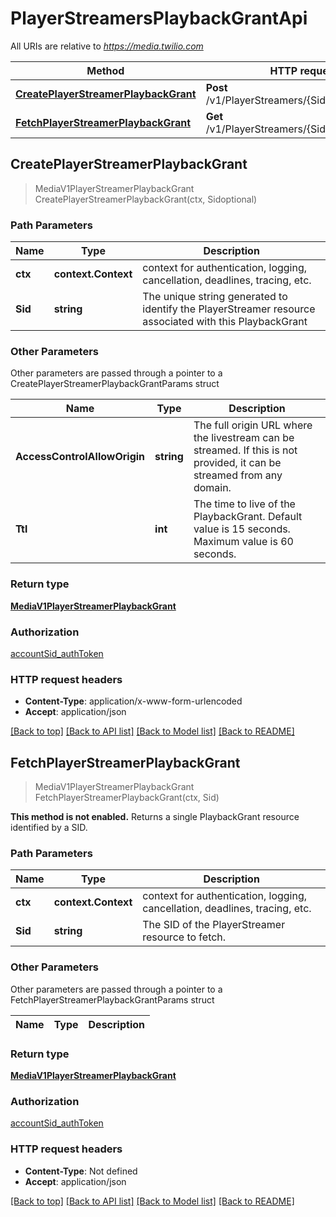 # PlayerStreamersPlaybackGrantApi

All URIs are relative to *https://media.twilio.com*

Method | HTTP request | Description
------------- | ------------- | -------------
[**CreatePlayerStreamerPlaybackGrant**](PlayerStreamersPlaybackGrantApi.md#CreatePlayerStreamerPlaybackGrant) | **Post** /v1/PlayerStreamers/{Sid}/PlaybackGrant | 
[**FetchPlayerStreamerPlaybackGrant**](PlayerStreamersPlaybackGrantApi.md#FetchPlayerStreamerPlaybackGrant) | **Get** /v1/PlayerStreamers/{Sid}/PlaybackGrant | 



## CreatePlayerStreamerPlaybackGrant

> MediaV1PlayerStreamerPlaybackGrant CreatePlayerStreamerPlaybackGrant(ctx, Sidoptional)





### Path Parameters


Name | Type | Description
------------- | ------------- | -------------
**ctx** | **context.Context** | context for authentication, logging, cancellation, deadlines, tracing, etc.
**Sid** | **string** | The unique string generated to identify the PlayerStreamer resource associated with this PlaybackGrant

### Other Parameters

Other parameters are passed through a pointer to a CreatePlayerStreamerPlaybackGrantParams struct


Name | Type | Description
------------- | ------------- | -------------
**AccessControlAllowOrigin** | **string** | The full origin URL where the livestream can be streamed. If this is not provided, it can be streamed from any domain.
**Ttl** | **int** | The time to live of the PlaybackGrant. Default value is 15 seconds. Maximum value is 60 seconds.

### Return type

[**MediaV1PlayerStreamerPlaybackGrant**](MediaV1PlayerStreamerPlaybackGrant.md)

### Authorization

[accountSid_authToken](../README.md#accountSid_authToken)

### HTTP request headers

- **Content-Type**: application/x-www-form-urlencoded
- **Accept**: application/json

[[Back to top]](#) [[Back to API list]](../README.md#documentation-for-api-endpoints)
[[Back to Model list]](../README.md#documentation-for-models)
[[Back to README]](../README.md)


## FetchPlayerStreamerPlaybackGrant

> MediaV1PlayerStreamerPlaybackGrant FetchPlayerStreamerPlaybackGrant(ctx, Sid)



**This method is not enabled.** Returns a single PlaybackGrant resource identified by a SID.

### Path Parameters


Name | Type | Description
------------- | ------------- | -------------
**ctx** | **context.Context** | context for authentication, logging, cancellation, deadlines, tracing, etc.
**Sid** | **string** | The SID of the PlayerStreamer resource to fetch.

### Other Parameters

Other parameters are passed through a pointer to a FetchPlayerStreamerPlaybackGrantParams struct


Name | Type | Description
------------- | ------------- | -------------

### Return type

[**MediaV1PlayerStreamerPlaybackGrant**](MediaV1PlayerStreamerPlaybackGrant.md)

### Authorization

[accountSid_authToken](../README.md#accountSid_authToken)

### HTTP request headers

- **Content-Type**: Not defined
- **Accept**: application/json

[[Back to top]](#) [[Back to API list]](../README.md#documentation-for-api-endpoints)
[[Back to Model list]](../README.md#documentation-for-models)
[[Back to README]](../README.md)

